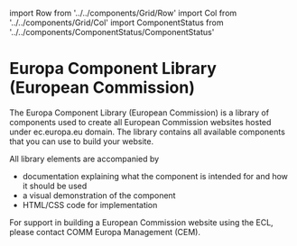 import Row from '../../components/Grid/Row'
import Col from '../../components/Grid/Col'
import ComponentStatus from '../../components/ComponentStatus/ComponentStatus'

# Europa Component Library (European Commission)

The Europa Component Library (European Commission) is a library of components used to create all European Commission websites hosted under ec.europa.eu domain. 
The library contains all available components that you can use to build your website.

All library elements are accompanied by

- documentation explaining what the component is intended for and how it should be used
- a visual demonstration of the component
- HTML/CSS code for implementation

For support in building a European Commission website using the ECL, please contact COMM Europa Management (CEM).
